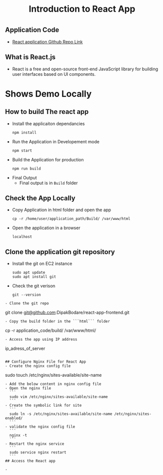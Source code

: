 <h1 align="center"> Introduction to React App <h1>

## Application Code
- [React application Github Repo Link](https://github.com/DipakBodare/react-app-frontend)  
  
## What is React.js
  - React is a free and open-source front-end JavaScript library for building user interfaces based on UI components.
  
# Shows Demo Locally
  
## How to build The react app  

- Install the applicaiton dependancies
  ```
  npm install
  ```
- Run the Application in Developement mode
  ```
  npm start
  ```
- Build the Application for production 
  ```
  npm run build
  ```
- Final Output
  - Final output is in `Build` folder
  
## Check the App Locally
- Copy Application in html folder and open the app
  ``` 
  cp -r /home/user/application_path/Build/ /var/www/html
  ```
- Open the application in a browser
  ```
  localhost
  ```
## Clone the application git repository
- Install the git on EC2 instance
  ```
  sudo apt update
  sudo apt install git
  ```
- Check the git verison
  ```
  git --version
 ``` 
- Clone the git repo
  ```
  git clone git@github.com:DipakBodare/react-app-frontend.git
  ```
- Copy the build folder in the ```html``` folder
  ```
  cp -r application_code/build/ /var/www/html/
  ```
- Access the app using IP address
  ``` 
  ip_adress_of_server
  ```
  
## Configure Nginx File for React App
- Create the nginx config file
  ```
  sudo touch /etc/nginx/sites-available/site-name
  ```
- Add the below content in nginx config file  
  - Open the nginx file
    ```
    sudo vim /etc/nginx/sites-available/site-name
    ```
  - Create the symbolic link for site
    ```
    sudo ln -s /etc/nginx/sites-available/site-name /etc/nginx/sites-enabled/
    ```
  - validate the nginx config file
    ```
    nginx -t
    ```
  - Restart the nginx service
    ```
    sudo service nginx restart
    ```
## Access the React app 

- 

